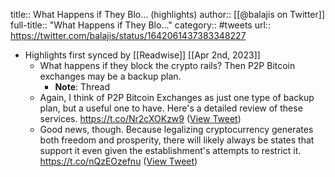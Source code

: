 title:: What Happens if They Blo... (highlights)
author:: [[@balajis on Twitter]]
full-title:: "What Happens if They Blo..."
category:: #tweets
url:: https://twitter.com/balajis/status/1642061437383348227

- Highlights first synced by [[Readwise]] [[Apr 2nd, 2023]]
	- What happens if they block the crypto rails?
	  Then P2P Bitcoin exchanges may be a backup plan.
		- **Note**: Thread
	- Again, I think of P2P Bitcoin Exchanges as just one type of backup plan, but a useful one to have. Here's a detailed review of these services.
	  https://t.co/Nr2cXOKzw9 ([View Tweet](https://twitter.com/balajis/status/1642061682653691904))
	- Good news, though.  Because legalizing cryptocurrency generates both freedom and prosperity, there will likely always be states that support it even given the establishment's attempts to restrict it. https://t.co/nQzEOzefnu ([View Tweet](https://twitter.com/balajis/status/1642063887200833542))